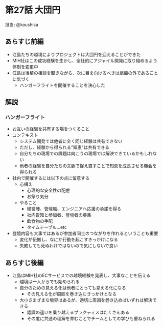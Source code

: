 # 第27話 大団円

担当: @koushisa

## あらすじ前編

- 江島たちの越境によりプロジェクトは大団円を迎えることができた
- MIH社はこの成功経験を生かし、全社的にアジャイル開発に取り組めるよう体制を変更中
- 江島は後輩の相談を聞きながら、次に目を向けるべきは組織の外であることに気づく
     - ハンガーフライトを開催することを決心した


## 解説

### ハンガーフライト

- お互いの経験を共有する場をつくること
- コンテキスト
     - システム開発では他者に全く同じ経験は共有できない
     - ただし、経験から得られる"知恵"は共有できる
     - 自分たちの現場での課題は向こうの現場では解決できているかもしれない
     - 他者の経験を自分たちの文脈で捉え直すことで知恵を成長させる機会を得られる
- 社内で開催するには以下の点に留意する
     - 心構え
          - 心理的な安全性の配慮
          - お祭り気分
     - やること
          - 経営陣、管理職、エンジニアへ応援の承諾を得る
          - 社内告知と参加者、登壇者の募集
          - 飲食物の手配
          - タイムテーブル...etc
- 登壇内容も大事ではあるが参加者同士のつながりを作れるということも重要
     - 変化が伝搬し、なにか行動を起こすきっかけになる
     - 失敗しても死ぬわけではないので気にしないで良い

## あらすじ後編

- 江島はMIH社のECサービスでの越境経験を発表し、大事なことを伝える
     - 越境は一人からでも始められる
     - 自分のための見える化は他者にとっても見える化になる
          - その見える化が周囲を巻き込むきっかけとなる
     - 大小さまざまな境界はあるが、適切に周囲を巻き込めばいずれは解決できる
          - 認識の違いを乗り越えるプラクティスはたくさんある
          - その度に共通の理解を育むことでチームとしての学びも重ねられる
